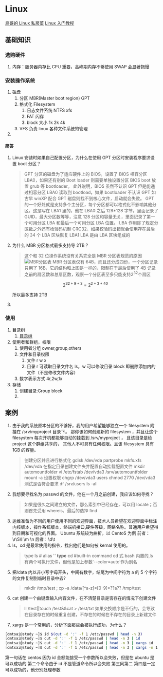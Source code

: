 # Linux

[鳥哥的 Linux 私房菜](https://linux.vbird.org/)
[Linux 入门教程](https://www.xinbaoku.com/linux_tutorial/)

## 基础知识

### 选购硬件

1. 内存：服务器内存比 CPU 重要，高峰期内存不够使用 SWAP 会显著拖慢

### 安装操作系统

1. 磁盘
   1. 分区 MBR(Master boot region) GPT
   2. 格式化 Filesystem
      1. 日志文件系统 NTFS xfs
      2. FAT 闪存
      3. block 大小 1k 2k 4k
   3. VFS 负责 linux 各种文件系统的管理
2.

#### 简答

1. Linux 安装时如果自己配置分区，为什么在使用 GPT 分区时安装程序要求设置 boot 分区？

   > GPT 分区的磁盘为了适应硬件上的 BIOS，设置了 BIOS 相容分区 LBA0，如果还有别的 Boot loader 则需要单独设置分区 BIOS boot 放置 grub 等 bootloader。
   > 此外说明，BIOS 虽然不认识 GPT 但是能通过相容分区 LBA0 读取到 bootload，如果 bootloader 不认识 GPT 如古早 winXP 配合 GPT 磁盘则找不到核心文件，启动就会失败。
   > GPT 的一个好处就是支持多个主分区，每个分区都可以格式化不影响其他分区。这是写在 LBA1 里的，他在 LBA0 之后 128\*128 字节，里面记录了 GUID，最大分区数等等，注意 128 分区和容量无关，里面记录了第一个可用分区 LBA 和最后一个可用分区 LBA 位置。
   > LBA 作用除了规定分区数之外还有检验码机制 CRC32，如果校验码出错就会使用存在最后的 34 个 LBA 区块恢复 LBA1
   > LBA 是由 LBA 区块组成的

2. 为什么 MBR 分区格式最多支持导 2TB？

   > 这个和 32 位操作系统没有关系完全是 MBR 分区表规范的原因
   > ![MBR分区表](https://img2020.cnblogs.com/blog/741682/202010/741682-20201008184307747-1604693136.gif)
   > MBR 分区表仅有 64B，而且还分成四份，一个分区记录只用了 16B，它的结构和上图是一样的，限制在于最后使用了 4B 记录之前的扇区数和总扇区数，观察一个分区表至多只能支持$2^{32}$个扇区

   $$
   2^{32+9+3}=2^{2+3+40} \tag{每个扇区512B}
   $$

   所以最多支持 2TB

3.

### 使用

1. 目录树
   1. [目录树](https://linuxhandbook.com/content/images/2020/06/linux-system-directoies-poster.png)
2. 使用者和群组，权限
   1. 使用者分组 owner,group,others
   2. 文件和目录权限
      1. 文件 r w x
      2. 目录 r 可读取目录文件名 ls，w 可以修改目录 block 即删除添加内的文件（不是修改文件内容）
   3. 数字表示方式 4r,2w,1x
3. 存储
   1. 创建目录:Group block
   2.

## 案例

1. 由于我的系统原本分区的不够好，我的用户希望能够独立一个 filesystem 附挂在 /srv/myproject 目录下。 那你该如何创建新的 filesystem ，并且让这个 filesystem 每次开机都能够自动的挂载到 /srv/myproject ， 且该目录是给 project 这个群组共享的， 其他人不可具有任何权限。且该 filesystem 具有 1GB 的容量。
   > 创建分区并且进行格式化
   > gdisk /dev/vda
   > partprobe
   > mkfs.xfs /dev/vda
   > 在指定目录创建文件夹并配置自动挂载配置文件
   > mkdir automountfolder
   > vi /etc/fstab /dev/vda3 /srv/automountfolder
   > mount -a
   > 设置权限
   > chgrp /dev/vda3 users
   > chmod 2770 /dev/vda3
   > 测试是否符合要求
   > df /srv/users
   > ls -al
2. 我想要寻找名为 passwd 的文件，他在一个月之前创建，我应该如何寻找？
   > 如果是很久之间建立的文件，那么索引中已经存在，可以用 locate；否则首先受用 whereis，最后的选择 find
3. 运维准备为不同的用户使用不同的欢迎界面，技术人员希望在欢迎界面中标注内核版本，操作系统版本，终端机接口,硬件等级，网络名称。普通用户希望得到日期和可视化的界面。
   Ubuntu 系统较为曲折，以 CentoS 为例
   前者：\r\S\l \m \n
   后者：\d\t
4. ls，cd 是最常使用的指令，找出他们是如何被 kernal 使用的。
   > type ls # alias ''
   > **type** cd #built-in command
   > cd 式 bash 内置的,ls 有两个可执行文件，但他是加上参数‘--color=auto’作为别名
5. 把/data 内以非小写字母开头，中间有数字，结尾为中间字符为 a 的 5 个字符的文件复制到临时目录中去?
   > mkdir /tmp/test ; cp -a /data/[^a-z]\*[0-9]\*??a?? /tmp/test
6. cat 创建一个由键盘输入内容文件，在不清楚目录是否存在的情况下创建文件
   > ll /test||touch /test&&cat > /test/txt
   > 如果交换顺序是不行的，会导致在目录存在的时候重复创建，不存在的时候在不存在的目录上新建文件
7. xargs 是一个常用的，分析下面那些会被执行成功，为什么？

```bash
[dmtsai@study ~]$ id $(cut -d ':' -f 1 /etc/passwd | head -n 3)
[dmtsai@study ~]$ cut -d ':' -f 1 /etc/passwd | head -n 3 | id
[dmtsai@study ~]$ cut -d ':' -f 1 /etc/passwd | head -n 3 | xargs id
[dmtsai@study ~]$ cut -d ':' -f 1 /etc/passwd | head -n 3 | xargs -n 1 id
```

第一句话在 centos 因为 id 金额能接受一个参数所以会失败，但是在 ubuntu 是可以成功的
第二个命令由于 id 不是管道命令所以会失败
第三同第二
第四是一定可以成功的，他分别处理参数
